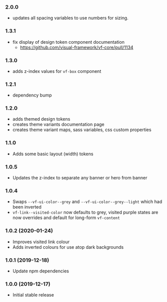 ### 2.0.0

- updates all spacing variables to use numbers for sizing. 

### 1.3.1

- fix display of design token component documentation
  - https://github.com/visual-framework/vf-core/pull/1134

### 1.3.0

- adds z-index values for `vf-box` component

### 1.2.1

- dependency bump

### 1.2.0

- adds themed design tokens
- creates theme variants documentation page
- creates theme variant maps, sass variables, css custom properties

### 1.1.0

- Adds some basic layout (width) tokens

### 1.0.5

- Updates the z-index to separate any banner or hero from banner

### 1.0.4

- Swaps `--vf-ui-color--grey` and `--vf-ui-color--grey--light` which had been inverted
- `vf-link--visited-color` now defaults to grey, visited purple states are now overrides and default for long-form `vf-content`

### 1.0.2 (2020-01-24)

- Improves visited link colour
- Adds inverted colours for use atop dark backgrounds

### 1.0.1 (2019-12-18)

- Update npm dependencies

### 1.0.0 (2019-12-17)

- Initial stable release
